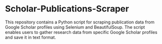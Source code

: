 # Scholar-Publications-Scraper
 This repository contains a Python script for scraping publication data from Google Scholar profiles using Selenium and BeautifulSoup. The script enables users to gather research data from specific Google Scholar profiles and save it in text format.
